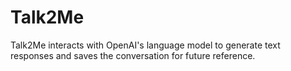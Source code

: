 # Talk2Me
Talk2Me interacts with OpenAI's language model to generate text responses and saves the conversation for future reference.
